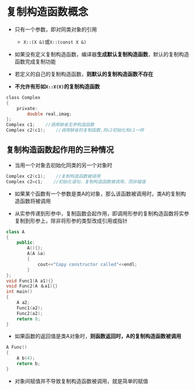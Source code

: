 # 复制构造函数概念
* 只有一个参数，即对同类对象的引用
    * `X::(X &)`或`X::(const X &)`

* 如果没有定义复制构造函数，编译器**生成默认复制构造函数**，默认的复制构造函数完成复制功能

* 若定义的自己的复制构造函数，**则默认的复制构造函数不存在**

* **不允许有形如`X::X(X)`的复制构造函数**

```c
class Complex
{
    private:
        double real,imag;
};
Complex c1;    //调用缺省无参构造函数
Complex c2(c1);    //调用缺省的复制函数,将c2初始化和c1一样
```

## 复制构造函数起作用的三种情况

* 当用一个对象去初始化同类的另一个对象时

```c
Complex c2(c1);    //复制构造函数被调用
Complex c2=c1;    //初始化语句，复制构造函数被调用，而非幅值
```

* 如果某个函数有一个参数是类A的对象，那么该函数被调用时，类A的复制构造函数将被调用

* 从实参传递到形参中，复制函数会起作用，即调用形参的复制构造函数将实参复制到形参上，除非将形参的类型改成引用或指针


```cpp
class A
{
    public:
        A(){};
        A(A &a)
        {
            cout<<"Copy constructor called"<<endl;
        }
};
void Func1(A a1){}
void Func2(A ＆a1){}
int main()
{
    A a2;
    Func1(a2);
    Func2(a2);
    return 0;
}
```

* 如果函数的返回值是类A对象时，**则函数返回时，A的复制构造函数被调用**

```c
A Func()
{
    A b(4);
    return b;
}
```

* 对象间赋值并不导致复制构造函数被调用，就是简单的赋值
